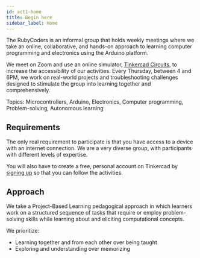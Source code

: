 ```yaml
---
id: act1-home
title: Begin here
sidebar_label: Home 
---
```


The RubyCoders is an informal group that holds weekly meetings where we take an online, collaborative, and hands-on approach to learning computer programming and electronics using the Arduino platform.

We meet on Zoom and use an online simulator, [Tinkercad Circuits](https://www.tinkercad.com/circuits), to increase the accessibility of our activities. Every Thursday, between 4 and 6PM, we work on real-world projects and troubleshooting challenges designed to stimulate the group into learning together and comprehensively.

Topics: Microcontrollers, Arduino, Electronics, Computer programming, Problem-solving, Autonomous learning 

## Requirements

The only real requirement to participate is that you have access to a device with an internet connection. We are a very diverse group, with participants with different levels of expertise.

You will also have to create a free, personal account on Tinkercad by [signing up](https://www.tinkercad.com/join) so that you can follow the activities.

## Approach

We take a Project-Based Learning pedagogical approach in which learners work on a structured sequence of tasks that require or employ problem-solving skills while learning about and eliciting computational concepts. 

We prioritize:
- Learning together and from each other over being taught
- Exploring and understanding over memorizing